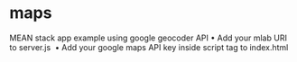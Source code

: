 # maps
MEAN stack app example using google geocoder API
	•	Add your mlab URI to server.js 
	•	Add your google maps API key inside script tag to index.html

